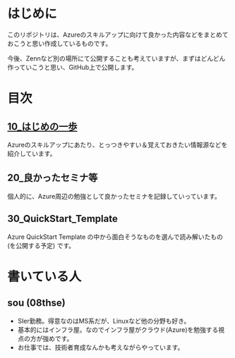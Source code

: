 # はじめに

このリポジトリは、Azureのスキルアップに向けて良かった内容などをまとめておこうと思い作成しているものです。

今後、Zennなど別の場所にて公開することも考えていますが、まずはどんどん作っていこうと思い、GitHub上で公開します。

# 目次

## [10_はじめの一歩](./10_はじめの一歩/README.md)

Azureのスキルアップにあたり、とっつきやすい＆覚えておきたい情報源などを紹介しています。

## 20_良かったセミナ等

個人的に、Azure周辺の勉強として良かったセミナを記録していっています。

## 30_QuickStart_Template

Azure QuickStart Template の中から面白そうなものを選んで読み解いたもの (を公開する予定) です。

# 書いている人

## sou (08thse)

* SIer勤務。得意なのはMS系だが、Linuxなど他の分野も好き。
* 基本的にはインフラ屋。なのでインフラ屋がクラウド(Azure)を勉強する視点の方が強めです。
* お仕事では、技術者育成なんかも考えながらやっています。
